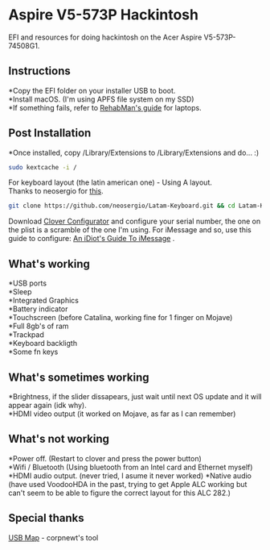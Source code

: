 # Aspire V5-573P Hackintosh
EFI and resources for doing hackintosh on the Acer Aspire V5-573P-74508G1.

## Instructions
*Copy the EFI folder on your installer USB to boot. <br/>
*Install macOS. (I'm using APFS file system on my SSD) <br/>
*If something fails, refer to [RehabMan's guide](https://www.tonymacx86.com/threads/guide-booting-the-os-x-installer-on-laptops-with-clover.148093/) for laptops.

## Post Installation
*Once installed, copy /Library/Extensions to /Library/Extensions and do... :) <br/>
```bash
sudo kextcache -i /  
```
For keyboard layout (the latin american one) - Using A layout. <br/>
Thanks to neosergio for [this](https://github.com/neosergio/Latam-Keyboard). 
```bash
git clone https://github.com/neosergio/Latam-Keyboard.git && cd Latam-Keyboard && cp -v Latam*.* ~/Library/Keyboard\ Layouts/
```

Download [Clover Configurator](https://mackie100projects.altervista.org/download-clover-configurator/) and configure your serial number, the one on the plist is a scramble of the one I'm using. For iMessage and so, use this guide to configure: [An iDiot's Guide To iMessage](https://www.tonymacx86.com/threads/an-idiots-guide-to-imessage.196827/) .

## What's working
*USB ports <br/>
*Sleep <br/>
*Integrated Graphics <br/>
*Battery indicator <br/>
*Touchscreen (before Catalina, working fine for 1 finger on Mojave) <br/>
*Full 8gb's of ram <br/>
*Trackpad <br/>
*Keyboard backligth <br/>
*Some fn keys

## What's sometimes working
*Brightness, if the slider dissapears, just wait until next OS update and it will appear again (idk why). <br/>
*HDMI video output (it worked on Mojave, as far as I can remember)


## What's not working
*Power off. (Restart to clover and press the power button) <br/>
*Wifi / Bluetooth (Using bluetooth from an Intel card and Ethernet myself) <br/>
*HDMI audio output. (never tried, I asume it never worked)
*Native audio (have used VoodooHDA in the past, trying to get Apple ALC working but can't seem to be able to figure the correct layout for this ALC 282.)

## Special thanks
[USB Map](https://github.com/corpnewt/USBMap) - corpnewt's tool